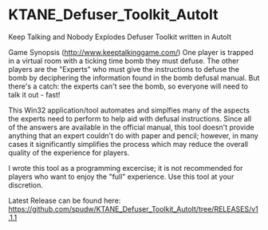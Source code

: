 ﻿# KTANE_Defuser_Toolkit_AutoIt

Keep Talking and Nobody Explodes Defuser Toolkit written in AutoIt

Game Synopsis (http://www.keeptalkinggame.com/)
One player is trapped in a virtual room with a ticking time bomb they must defuse. The other players are the "Experts" who must give the instructions to defuse the bomb by deciphering the information found in the bomb defusal manual. But there's a catch: the experts can't see the bomb, so everyone will need to talk it out - fast! 

This Win32 application/tool automates and simplfies many of the aspects the experts need to perform to help aid with defusal instructions.  Since all of the answers are available in the official manual, this tool doesn't provide anything that an expert couldn't do with paper and pencil;  however, in many cases it significantly simplifies the process which may reduce the overall quality of the experience for players.  

I wrote this tool as a programming excercise; it is not recommended for players who want to enjoy the "full" experience. Use this tool at your discretion.  

Latest Release can be found here:
https://github.com/spudw/KTANE_Defuser_Toolkit_AutoIt/tree/RELEASES/v1.1.1
